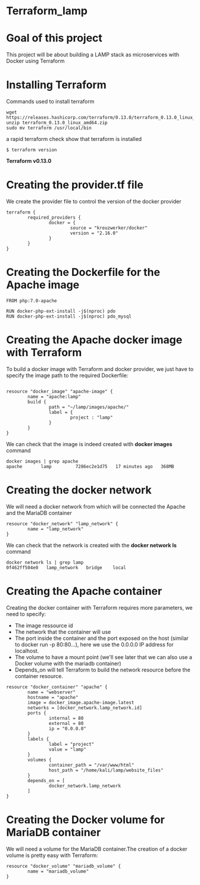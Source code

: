 # Terraform_lamp

# Goal of this project

This project will be about building a LAMP stack as microservices with Docker using Terraform

# Installing Terraform

Commands used to install terraform 

```
wget https://releases.hashicorp.com/terraform/0.13.0/terraform_0.13.0_linux_amd64.zip
unzip terraform_0.13.0_linux_amd64.zip
sudo mv terraform /usr/local/bin
```

a rapid terraform check show that terraform is installed
```
$ terraform version
```
**Terraform v0.13.0**

# Creating the provider.tf file

We create the provider file to control the version of the docker provider

```
terraform {
        required_providers {
                docker = {
                        source = "kreuzwerker/docker"
                        version = "2.16.0"
                }
        }
}
```
# Creating the Dockerfile for the Apache image

```
FROM php:7.0-apache

RUN docker-php-ext-install -j$(nproc) pdo
RUN docker-php-ext-install -j$(nproc) pdo_mysql

```

# Creating the Apache docker image with Terraform

To build a docker image with Terraform and docker provider, we just have to specify the image path to the required Dockerfile:

``` 

resource "docker_image" "apache-image" {
        name = "apache:lamp"
        build {
                path = "~/lamp/images/apache/"
                label = {
                        project : "lamp"
                }
        }
}

```

We can check that the image is indeed created with **docker images** command

```
docker images | grep apache
apache       lamp         7286ec2e1d75   17 minutes ago   368MB
```
# Creating the docker network 

We will need a docker network from which will be connected the Apache and the MariaDB container

```
resource "docker_network" "lamp_network" {
        name = "lamp_network"
}
```

We can check that the network is created with the **docker network ls** command

```
docker network ls | grep lamp
0f462ff504e0   lamp_network   bridge    local
```
# Creating the Apache container

Creating the docker container with Terraform requires more parameters, we need to specify:

- The image ressource id
- The network that the container will use
- The port inside the container and the port exposed on the host (similar to docker run -p 80:80...), here we use the 0.0.0.0 IP address for localhost.
- The volume to have a mount point (we'll see later that we can also use a Docker volume with the mariadb container)
- Depends_on will tell Terraform to build the network resource before the container resource.

```
resource "docker_container" "apache" {
        name = "webserver"
        hostname = "apache"
        image = docker_image.apache-image.latest
        networks = [docker_network.lamp_network.id]
        ports {
                internal = 80
                external = 80
                ip = "0.0.0.0"
        }
        labels {
                label = "project"
                value = "lamp"
        }
        volumes {
                container_path = "/var/www/html"
                host_path = "/home/kali/lamp/website_files"
        }
        depends_on = [
                docker_network.lamp_network
        ]
}
```

# Creating the Docker volume for MariaDB container

We will need a volume for the MariaDB container.The creation of a docker volume is pretty easy with Terraform:

```
resource "docker_volume" "mariadb_volume" {
        name = "mariadb_volume"
}
```






